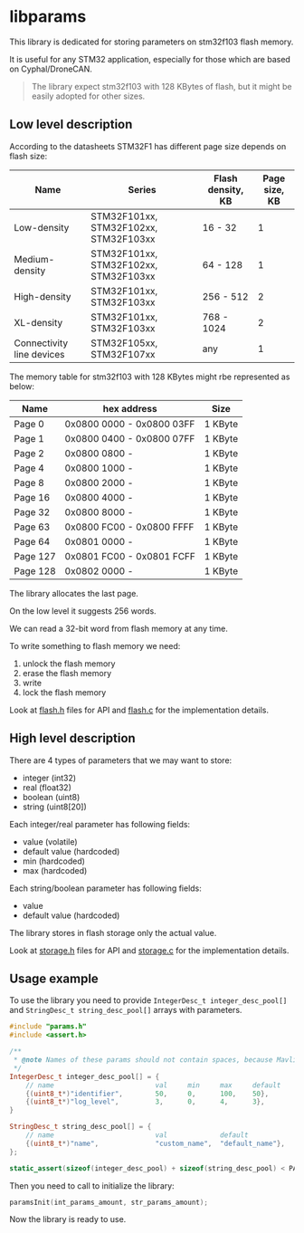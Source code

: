 # libparams

This library is dedicated for storing parameters on stm32f103 flash memory.

It is useful for any STM32 application, especially for those which are based on Cyphal/DroneCAN.

> The library expect stm32f103 with 128 KBytes of flash, but it might be easily adopted for other sizes.

## Low level description

According to the datasheets STM32F1 has different page size depends on flash size:

| Name | Series | Flash density, KB | Page size, KB |
| ---- | ------ | ----------------- | ------------- |
| Low-density | STM32F101xx, STM32F102xx, STM32F103xx | 16 - 32 | 1 |
| Medium-density | STM32F101xx, STM32F102xx, STM32F103xx | 64 - 128 | 1 |
| High-density | STM32F101xx, STM32F103xx | 256 - 512 | 2 |
| XL-density | STM32F101xx, STM32F103xx | 768 - 1024 | 2 |
| Connectivity line devices | STM32F105xx, STM32F107xx | any | 1 |

The memory table for stm32f103 with 128 KBytes might rbe represented as below:

| Name    | hex address               | Size        |
| ------- | ------------------------- | ----------- |
| Page 0  | 0x0800 0000 - 0x0800 03FF | 1 KByte     |
| Page 1  | 0x0800 0400 - 0x0800 07FF | 1 KByte     |
| Page 2  | 0x0800 0800 -             | 1 KByte     |
| Page 4  | 0x0800 1000 -             | 1 KByte     |
| Page 8  | 0x0800 2000 -             | 1 KByte     |
| Page 16 | 0x0800 4000 -             | 1 KByte     |
| Page 32 | 0x0800 8000 -             | 1 KByte     |
| Page 63 | 0x0800 FC00 - 0x0800 FFFF | 1 KByte     |
| Page 64 | 0x0801 0000 -             | 1 KByte     |
| Page 127| 0x0801 FC00 - 0x0801 FCFF | 1 KByte     |
| Page 128| 0x0802 0000 -             | 1 KByte     |

The library allocates the last page.

On the low level it suggests 256 words.

We can read a 32-bit word from flash memory at any time.

To write something to flash memory we need:
1. unlock the flash memory
2. erase the flash memory
3. write
4. lock the flash memory

Look at [flash.h](flash.h) files for API and [flash.c](flash.c) for the implementation details.

## High level description

There are 4 types of parameters that we may want to store:
- integer (int32)
- real (float32)
- boolean (uint8)
- string (uint8[20])

Each integer/real parameter has following fields:
- value (volatile)
- default value (hardcoded)
- min (hardcoded)
- max (hardcoded)

Each string/boolean parameter has following fields:
- value
- default value (hardcoded)

The library stores in flash storage only the actual value.

Look at [storage.h](storage.h) files for API and [storage.c](storage.c) for the implementation details.

## Usage example

To use the library you need to provide `IntegerDesc_t integer_desc_pool[]` and `StringDesc_t string_desc_pool[]` arrays with parameters.

```c++
#include "params.h"
#include <assert.h>

/**
 * @note Names of these params should not contain spaces, because Mavlink console can't handle them
 */
IntegerDesc_t integer_desc_pool[] = {
    // name                         val     min     max     default
    {(uint8_t*)"identifier",        50,     0,      100,    50},
    {(uint8_t*)"log_level",         3,      0,      4,      3},
}

StringDesc_t string_desc_pool[] = {
    // name                         val             default
    {(uint8_t*)"name",              "custom_name",  "default_name"},
};

static_assert(sizeof(integer_desc_pool) + sizeof(string_desc_pool) < PAGE_SIZE_BYTES, "Parameters are out of flash.");
```

Then you need to call to initialize the library:

```c++
paramsInit(int_params_amount, str_params_amount);
```

Now the library is ready to use.
